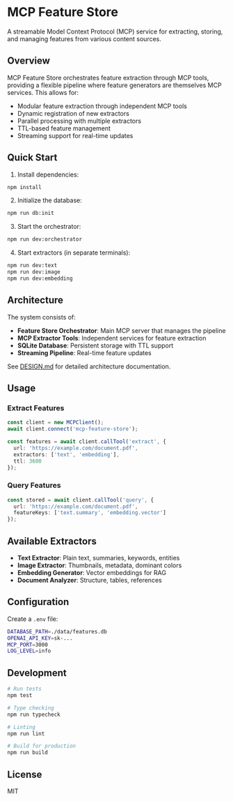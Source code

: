 # MCP Feature Store

A streamable Model Context Protocol (MCP) service for extracting, storing, and managing features from various content sources.

## Overview

MCP Feature Store orchestrates feature extraction through MCP tools, providing a flexible pipeline where feature generators are themselves MCP services. This allows for:

- Modular feature extraction through independent MCP tools
- Dynamic registration of new extractors
- Parallel processing with multiple extractors
- TTL-based feature management
- Streaming support for real-time updates

## Quick Start

1. Install dependencies:
```bash
npm install
```

2. Initialize the database:
```bash
npm run db:init
```

3. Start the orchestrator:
```bash
npm run dev:orchestrator
```

4. Start extractors (in separate terminals):
```bash
npm run dev:text
npm run dev:image
npm run dev:embedding
```

## Architecture

The system consists of:
- **Feature Store Orchestrator**: Main MCP server that manages the pipeline
- **MCP Extractor Tools**: Independent services for feature extraction
- **SQLite Database**: Persistent storage with TTL support
- **Streaming Pipeline**: Real-time feature updates

See [DESIGN.md](./DESIGN.md) for detailed architecture documentation.

## Usage

### Extract Features
```typescript
const client = new MCPClient();
await client.connect('mcp-feature-store');

const features = await client.callTool('extract', {
  url: 'https://example.com/document.pdf',
  extractors: ['text', 'embedding'],
  ttl: 3600
});
```

### Query Features
```typescript
const stored = await client.callTool('query', {
  url: 'https://example.com/document.pdf',
  featureKeys: ['text.summary', 'embedding.vector']
});
```

## Available Extractors

- **Text Extractor**: Plain text, summaries, keywords, entities
- **Image Extractor**: Thumbnails, metadata, dominant colors
- **Embedding Generator**: Vector embeddings for RAG
- **Document Analyzer**: Structure, tables, references

## Configuration

Create a `.env` file:
```bash
DATABASE_PATH=./data/features.db
OPENAI_API_KEY=sk-...
MCP_PORT=3000
LOG_LEVEL=info
```

## Development

```bash
# Run tests
npm test

# Type checking
npm run typecheck

# Linting
npm run lint

# Build for production
npm run build
```

## License

MIT